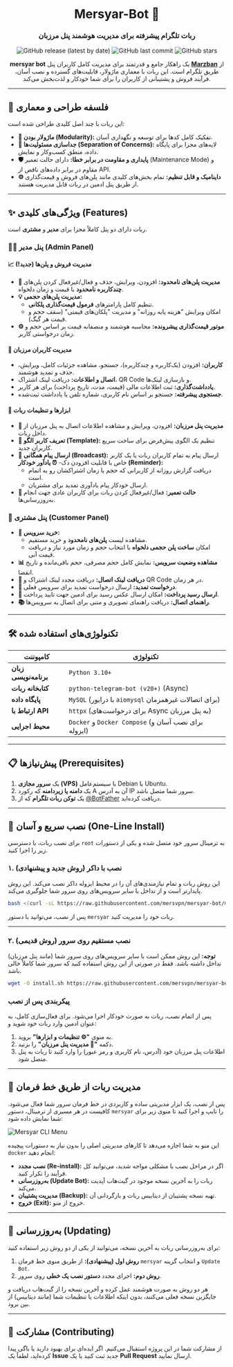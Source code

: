 <div align="center">

# Mersyar-Bot 🤖

### ربات تلگرام پیشرفته برای مدیریت هوشمند پنل مرزبان

![GitHub release (latest by date)](https://img.shields.io/github/v/release/mersvpn/mersyar-bot?style=for-the-badge&color=blue)
![GitHub last commit](https://img.shields.io/github/last-commit/mersvpn/mersyar-bot?style=for-the-badge&color=brightgreen)
![GitHub stars](https://img.shields.io/github/stars/mersvpn/mersyar-bot?style=for-the-badge&color=gold)

**mersyar bot** یک راهکار جامع و قدرتمند برای مدیریت کامل کاربران پنل **[Marzban](https://github.com/Gozargah/Marzban)** از طریق تلگرام است. این ربات با معماری ماژولار، قابلیت‌های گسترده و نصب آسان، فرآیند فروش و پشتیبانی از کاربران را برای شما خودکار و لذت‌بخش می‌کند.

</div>

---

## 🎯 فلسفه طراحی و معماری

این ربات با چند اصل کلیدی طراحی شده است:

-   **🧠 ماژولار بودن (Modularity):** تفکیک کامل کدها برای توسعه و نگهداری آسان.
-   **🔌 جداسازی مسئولیت‌ها (Separation of Concerns):** لایه‌های مجزا برای پایگاه داده، منطق کسب‌وکار و نمایش.
-   **🛡️ پایداری و مقاومت در برابر خطا:** دارای حالت تعمیر (Maintenance Mode) و مقاوم در برابر داده‌های ناقص از API.
-   **⚙️ داینامیک و قابل تنظیم:** تمام بخش‌های کلیدی مانند پلن‌های فروش و قیمت‌گذاری از طریق پنل ادمین در ربات قابل مدیریت هستند.

---

## ✨ ویژگی‌های کلیدی (Features)

ربات دارای دو پنل کاملاً مجزا برای **مدیر** و **مشتری** است.

### 👨‍💻 پنل مدیر (Admin Panel)

#### 📈 **مدیریت فروش و پلن‌ها (جدید!)**
-   **💎 مدیریت پلن‌های نامحدود:** افزودن، ویرایش، حذف و فعال/غیرفعال کردن پلن‌های **چندکاربره نامحدود** با قیمت و زمان دلخواه.
-   **💡 مدیریت پلن‌های حجمی:**
    -   تنظیم کامل پارامترهای **فرمول قیمت‌گذاری پلکانی**.
    -   امکان ویرایش "هزینه پایه روزانه" و مدیریت "پلکان‌های قیمتی" (سقف حجم و قیمت هر گیگ).
-   **⚙️ موتور قیمت‌گذاری پیشرونده:** محاسبه هوشمند و منصفانه قیمت بر اساس حجم و زمان درخواستی کاربر.

#### 👑 **مدیریت کاربران مرزبان**
-   **کاربران:** افزودن (یک‌کاربره و چندکاربره)، جستجو، مشاهده جزئیات کامل، ویرایش، حذف و تمدید هوشمند.
-   **اتصال و اطلاعات:** دریافت لینک اشتراک، QR Code و بازسازی لینک‌ها.
-   **یادداشت‌گذاری:** ثبت اطلاعات مالی (قیمت، مدت، تاریخ پرداخت) برای هر کاربر.
-   **جستجوی پیشرفته:** جستجو بر اساس نام کاربری، شماره تلفن یا یادداشت ثبت‌شده.

#### 🔧 **ابزارها و تنظیمات ربات**
-   **📡 مدیریت پنل مرزبان:** افزودن، ویرایش و مشاهده اطلاعات اتصال به پنل مرزبان از داخل ربات.
-   **🎨 تعریف کاربر الگو (Template):** تنظیم یک الگوی پیش‌فرض برای ساخت سریع کاربران جدید.
-   **📣 ارسال پیام همگانی (Broadcast):** ارسال پیام به تمام کاربران ربات یا یک کاربر خاص با قابلیت افزودن دک- **⏰ یادآور خودکار (Reminder):**
    -   دریافت گزارش روزانه از کاربرانی که حجم یا زمان اشتراکشان رو به اتمام است.
    -   ارسال خودکار پیام یادآوری تمدید برای مشتریان.
-   **🚦 حالت تعمیر:** فعال/غیرفعال کردن ربات برای کاربران عادی جهت انجام به‌روزرسانی‌ها.

### 👤 پنل مشتری (Customer Panel)

-   **🛒 خرید سرویس:**
    -   مشاهده لیست **پلن‌های نامحدود** و خرید مستقیم.
    -   امکان **ساخت پلن حجمی دلخواه** با انتخاب حجم و زمان مورد نیاز و دریافت قیمت آنی.
-   **📊 مشاهده وضعیت سرویس:** نمایش کامل حجم مصرفی، حجم باقی‌مانده و تاریخ انقضا.
-   **🔗 دریافت لینک اتصال:** دریافت مجدد لینک اشتراک و QR Code در هر زمان.
-   **🔄 درخواست تمدید:** ارسال درخواست تمدید برای سرویس فعلی.
-   **🧾 ارسال رسید پرداخت:** امکان ارسال عکس رسید برای ادمین جهت تایید پرداخت.
-   **📚 راهنمای اتصال:** دریافت راهنمای تصویری و متنی برای اتصال به سرویس‌ها.

---

## 🛠️ تکنولوژی‌های استفاده شده

| کامپوننت             | تکنولوژی                                                               |
| ------------------- | ---------------------------------------------------------------------- |
| **زبان برنامه‌نویسی** | `Python 3.10+`                                                         |
| **کتابخانه ربات**      | `python-telegram-bot (v20+)` (Async)                                   |
| **پایگاه داده**       | `MySQL` (با درایور `aiomysql` برای اتصالات غیرهمزمان)                   |
| **ارتباط با API**     | `httpx` (برای درخواست‌های Async به پنل مرزبان)                           |
| **محیط اجرایی**      | `Docker` و `Docker Compose` (برای نصب آسان و ایزوله)                      |

---

## 📋 پیش‌نیازها (Prerequisites)

1.  یک **سرور مجازی (VPS)** با سیستم‌عامل Debian یا Ubuntu.
2.  یک **دامنه یا زیردامنه** که رکورد A آن به آدرس IP سرور شما متصل باشد.
3.  یک **توکن ربات تلگرام** که از [@BotFather](https://t.me/BotFather) دریافت کرده‌اید.

---

## 🚀 نصب سریع و آسان (One-Line Install)



برای نصب ربات، با دسترسی `root` به ترمینال سرور خود متصل شده و یکی از دستورات زیر را اجرا کنید.



### ۱. نصب با داکر (روش جدید و پیشنهادی)

این روش ربات و تمام نیازمندی‌های آن را در محیط ایزوله داکر نصب می‌کند. این روش پایدارتر است و از تداخل با سایر سرویس‌های روی سرور شما جلوگیری می‌کند.

```bash
bash <(curl -sL https://raw.githubusercontent.com/mersvpn/mersyar-bot/main/docker-install.sh)
```
پس از نصب، می‌توانید با دستور `mersyar` ربات خود را مدیریت کنید.

---

### ۲. نصب مستقیم روی سرور (روش قدیمی)

**توجه:** این روش ممکن است با سایر سرویس‌های روی سرور شما (مانند پنل مرزبان) تداخل داشته باشد. فقط در صورتی از این روش استفاده کنید که سرور شما کاملاً خالی باشد.

```bash
wget -O install.sh https://raw.githubusercontent.com/mersvpn/mersyar-bot/main/install.sh && chmod +x install.sh && ./install.sh
```



### پیکربندی پس از نصب

پس از اتمام نصب، ربات به صورت خودکار اجرا می‌شود. برای فعال‌سازی کامل، به عنوان ادمین وارد ربات خود شوید و:
1.  به منوی **"⚙️ تنظیمات و ابزارها"** بروید.
2.  دکمه **"🔐 مدیریت پنل مرزبان"** را بزنید.
3.  اطلاعات پنل مرزبان خود (آدرس، نام کاربری و رمز عبور) را وارد کنید تا ربات به پنل متصل شود.

---

## 📜 مدیریت ربات از طریق خط فرمان

پس از نصب، یک ابزار مدیریتی ساده و کاربردی در خط فرمان سرور شما فعال می‌شود. کافیست در هر مسیری از ترمینال، دستور `mersyar` را تایپ و اجرا کنید تا منوی زیر برای شما نمایش داده شود:

![Mersyar CLI Menu](https://raw.githubusercontent.com/mersvpn/mersyar-bot/main/mersyar-cli.png)

این منو به شما اجازه می‌دهد تا کارهای مدیریتی اصلی را بدون نیاز به دستورات پیچیده `docker` انجام دهید:
-   **نصب مجدد (Re-install):** اگر در مراحل نصب با مشکلی مواجه شدید، می‌توانید کل فرآیند را تکرار کنید.
-   **به‌روزرسانی (Update Bot):** ربات را به آخرین نسخه موجود در گیت‌هاب آپدیت می‌کند.
-   **مدیریت پشتیبان (Backup):** تهیه نسخه پشتیبان از دیتابیس ربات و بازگردانی آن.
-   **خروج (Exit):** خروج از منو.

---

## 🔄 به‌روزرسانی (Updating)

برای به‌روزرسانی ربات به آخرین نسخه، می‌توانید از یکی از دو روش زیر استفاده کنید:

1.  **روش اول (پیشنهادی):** از طریق منوی خط فرمان `mersyar` و انتخاب گزینه `Update Bot`.
2.  **روش دوم:** اجرای مجدد **دستور نصب یک خطی** روی سرور.

هر دو روش به صورت هوشمند عمل کرده و آخرین نسخه را از گیت‌هاب دریافت و جایگزین نسخه فعلی می‌کنند، بدون اینکه اطلاعات یا تنظیمات شما (مانند دیتابیس) از بین برود.

---

## 🤝 مشارکت (Contributing)

از مشارکت شما در این پروژه استقبال می‌کنیم. اگر ایده‌ای برای بهبود دارید یا باگی پیدا کرده‌اید، لطفاً یک **Issue** جدید ثبت کنید یا یک **Pull Request** ارسال نمایید.